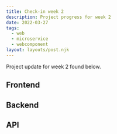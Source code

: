 ```yaml
---
title: Check-in week 2
description: Project progress for week 2
date: 2022-03-27
tags:
  - web
  - microservice
  - webcomponent
layout: layouts/post.njk
---
```


Project update for week 2 found below. 

## Frontend 

## Backend 

## API 